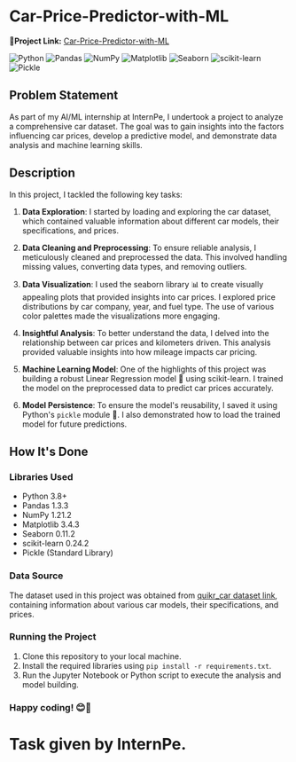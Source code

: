 # Car-Price-Predictor-with-ML
**🔗Project Link:** [Car-Price-Predictor-with-ML](https://github.com/Sanskriti1102/Car-Prize-Prediction-with-ML/blob/main/Car%20Prize%20Prediction%20with%20ML.ipynb)

![Python](https://img.shields.io/badge/Python-3.8%2B-blue)
![Pandas](https://img.shields.io/badge/Pandas-1.3.3-blue)
![NumPy](https://img.shields.io/badge/NumPy-1.21.2-blue)
![Matplotlib](https://img.shields.io/badge/Matplotlib-3.4.3-blue)
![Seaborn](https://img.shields.io/badge/Seaborn-0.11.2-blue)
![scikit-learn](https://img.shields.io/badge/scikit--learn-0.24.2-blue)
![Pickle](https://img.shields.io/badge/Pickle-Standard%20Library-blue)

## Problem Statement

As part of my AI/ML internship at InternPe, I undertook a project to analyze a comprehensive car dataset. The goal was to gain insights into the factors influencing car prices, develop a predictive model, and demonstrate data analysis and machine learning skills.

## Description

In this project, I tackled the following key tasks:

1. **Data Exploration**: I started by loading and exploring the car dataset, which contained valuable information about different car models, their specifications, and prices.

2. **Data Cleaning and Preprocessing**: To ensure reliable analysis, I meticulously cleaned and preprocessed the data. This involved handling missing values, converting data types, and removing outliers.

3. **Data Visualization**: I used the seaborn library 📊 to create visually appealing plots that provided insights into car prices. I explored price distributions by car company, year, and fuel type. The use of various color palettes made the visualizations more engaging.

4. **Insightful Analysis**: To better understand the data, I delved into the relationship between car prices and kilometers driven. This analysis provided valuable insights into how mileage impacts car pricing.

5. **Machine Learning Model**: One of the highlights of this project was building a robust Linear Regression model 🤖 using scikit-learn. I trained the model on the preprocessed data to predict car prices accurately.

6. **Model Persistence**: To ensure the model's reusability, I saved it using Python's `pickle` module 🥒. I also demonstrated how to load the trained model for future predictions.

## How It's Done

### Libraries Used
- Python 3.8+
- Pandas 1.3.3
- NumPy 1.21.2
- Matplotlib 3.4.3
- Seaborn 0.11.2
- scikit-learn 0.24.2
- Pickle (Standard Library)

### Data Source
The dataset used in this project was obtained from [quikr_car dataset link](https://github.com/Sanskriti1102/Car-Prize-Prediction-with-ML/blob/main/quikr_car.csv), containing information about various car models, their specifications, and prices.

### Running the Project
1. Clone this repository to your local machine.
2. Install the required libraries using `pip install -r requirements.txt`.
3. Run the Jupyter Notebook or Python script to execute the analysis and model building.

### Happy coding! 😊🚗

# Task given by InternPe.
